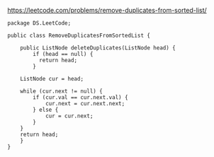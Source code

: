 https://leetcode.com/problems/remove-duplicates-from-sorted-list/

    package DS.LeetCode;

    public class RemoveDuplicatesFromSortedList {

        public ListNode deleteDuplicates(ListNode head) {
            if (head == null) {
              return head;
            }

        ListNode cur = head;

        while (cur.next != null) {
            if (cur.val == cur.next.val) {
                cur.next = cur.next.next;
            } else {
                cur = cur.next;
            }
        }
        return head;
        }
    }
